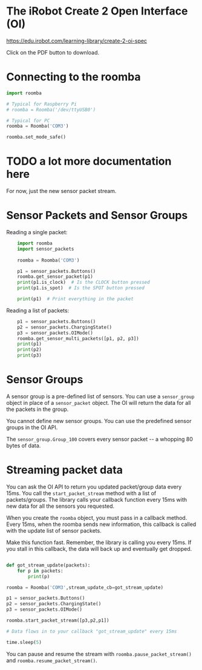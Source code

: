# The iRobot Create 2 Open Interface (OI)

https://edu.irobot.com/learning-library/create-2-oi-spec

Click on the PDF button to download.

# Connecting to the roomba

```python
import roomba

# Typical for Raspberry Pi
# roomba = Roomba('/dev/ttyUSB0')

# Typical for PC
roomba = Roomba('COM3')

roomba.set_mode_safe()
```

# TODO a lot more documentation here

For now, just the new sensor packet stream.

# Sensor Packets and Sensor Groups

Reading a single packet:

```python
    import roomba
    import sensor_packets      
    
    roomba = Roomba('COM3')

    p1 = sensor_packets.Buttons()
    roomba.get_sensor_packet(p1)
    print(p1.is_clock)  # Is the CLOCK button pressed
    print(p1.is_spot)  # Is the SPOT button pressed

    print(p1)  # Print everything in the packet
```

Reading a list of packets:
```python
    p1 = sensor_packets.Buttons()
    p2 = sensor_packets.ChargingState()
    p3 = sensor_packets.OIMode()
    roomba.get_sensor_multi_packets([p1, p2, p3])
    print(p1)
    print(p2)
    print(p3)   
```

# Sensor Groups

A sensor group is a pre-defined list of sensors. You can use a `sensor_group` object in place of a
`sensor_packet` object. The OI will return the data for all the packets in the group.

You cannot define new sensor groups. You can use the predefined sensor groups in the OI API.

The `sensor_group.Group_100` covers every sensor packet -- a whopping 80 bytes of data.

# Streaming packet data

You can ask the OI API to return you updated packet/group data every 15ms. You call the `start_packet_stream`
method with a list of packets/groups. The library calls your callback function every 15ms with new data
for all the sensors you requested.

When you create the `roomba` object, you must pass in a callback method. Every 15ms, when the roomba sends
new information, this callback is called with the update list of sensor packets.

Make this function fast. Remember, the library is calling you every 15ms. If you stall in this callback, the
data will back up and eventually get dropped.

```python

def got_stream_update(packets):
    for p in packets:
        print(p)

roomba = Roomba('COM3',stream_update_cb=got_stream_update)

p1 = sensor_packets.Buttons()
p2 = sensor_packets.ChargingState()
p3 = sensor_packets.OIMode()

roomba.start_packet_stream([p3,p2,p1])

# Data flows in to your callback "got_stream_update" every 15ms

time.sleep(5)
```

You can pause and resume the stream with `roomba.pause_packet_stream()` and `roomba.resume_packet_stream()`.
